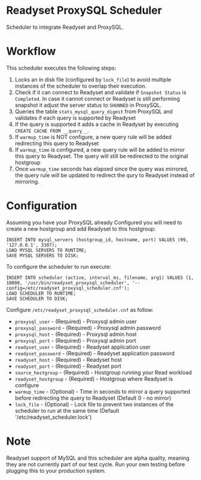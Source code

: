 # Readyset ProxySQL Scheduler
Scheduler to integrate Readyset and ProxySQL. 

# Workflow
This scheduler executes the following steps:

1. Locks an in disk file (configured by `lock_file`) to avoid multiple instances of the scheduler to overlap their execution.
2. Check if it can connect to Readyset and validate if `Snapshot Status` is `Completed`. In case it cannot connect or Readyset is still performing snapshot it adjust the server status to `SHUNNED` in ProxySQL.
2. Queries the table `stats_mysql_query_digest` from ProxySQL and validates if each query is supported by Readyset
3. If the query is supported it adds a cache in Readyset by executing `CREATE CACHE FROM __query__`.
4. If `warmup_time` is NOT configure, a new query rule will be added redirecting this query to Readyset
5. If `warmup_time` is configured, a new query rule will be added to mirror this query to Readyset. The query will still be redirected to the original hostgroup
6. Once `warmup_time` seconds has elapsed since the query was mirrored, the query rule will be updated to redirect the qury to Readyset instead of mirroring.



# Configuration

Assuming you have your ProxySQL already Configured you will need to create a new hostgroup and add Readyset to this hostgroup:

```
INSERT INTO mysql_servers (hostgroup_id, hostname, port) VALUES (99, '127.0.0.1', 3307);
LOAD MYSQL SERVERS TO RUNTIME;
SAVE MYSQL SERVERS TO DISK;
```

To configure the scheduler to run execute:

```
INSERT INTO scheduler (active, interval_ms, filename, arg1) VALUES (1, 10000, '/usr/bin/readyset_proxysql_scheduler', '--config=/etc/readyset_proxysql_scheduler.cnf');
LOAD SCHEDULER TO RUNTIME;
SAVE SCHEDULER TO DISK;
```

Configure `/etc/readyset_proxysql_scheduler.cnf` as follow:
* `proxysql_user` - (Required) - Proxysql admin user
* `proxysql_password` - (Required) - Proxysql admin password
* `proxysql_host` - (Required) - Proxysql admin host
* `proxysql_port` - (Required) - Proxysql admin port
* `readyset_user` - (Required) - Readyset application user
* `readyset_password` - (Required) - Readyset application password
* `readyset_host` - (Required) - Readyset host
* `readyset_port` - (Required) - Readyset port
* `source_hostgroup` - (Required) - Hostgroup running your Read workload
* `readyset_hostgroup` - (Required) - Hostgroup where Readyset is configure
* `warmup_time` - (Optional) - Time in seconds to mirror a query supported before redirecting the query to Readyset (Default 0 - no mirror)
* `lock_file` - (Optional) - Lock file to prevent two instances of the scheduler to run at the same time (Default '/etc/readyset_scheduler.lock')


# Note
Readyset support of MySQL and this scheduler are alpha quality, meaning they are not currently part of our test cycle. Run your own testing before plugging this to your production system.